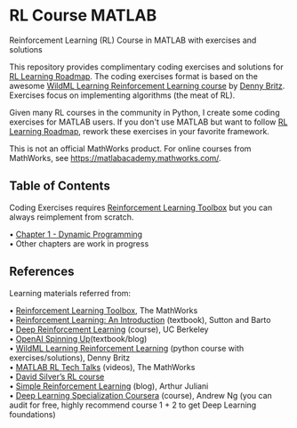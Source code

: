# RL Course MATLAB
 Reinforcement Learning (RL) Course in MATLAB with exercises and solutions

This repository provides complimentary coding exercises and solutions for [RL Learning Roadmap][11]. The coding exercises format is based on the awesome [WildML Learning Reinforcement Learning course][3] by [Denny Britz][6]. Exercises focus on implementing algorithms (the meat of RL).

Given many RL courses in the community in Python, I create some coding exercises for MATLAB users. If you don't use MATLAB but want to follow [RL Learning Roadmap][11], rework these exercises in your favorite framework.

This is not an official MathWorks product. For online courses from MathWorks, see https://matlabacademy.mathworks.com/.

## Table of Contents
Coding Exercises requires [Reinforcement Learning Toolbox](https://www.mathworks.com/products/reinforcement-learning.html) but you can always reimplement from scratch.

•	[Chapter 1 - Dynamic Programming](https://github.com/anhOfTheStars/RLStudyGuide/tree/master/Chap1-DynamicProgramming)<br/>
•	Other chapters are work in progress

## References
Learning materials referred from:

• [Reinforcement Learning Toolbox][12], The MathWorks<br/>
• [Reinforcement Learning: An Introduction][1] (textbook), Sutton and Barto<br/>
• [Deep Reinforcement Learning][10] (course), UC Berkeley<br/>
• [OpenAI Spinning Up][9](textbook/blog)<br/>
• [WildML Learning Reinforcement Learning][3] (python course with exercises/solutions), Denny Britz<br/>
• [MATLAB RL Tech Talks][1] (videos), The MathWorks<br/>
• [David Silver’s RL course][4]<br/>
• [Simple Reinforcement Learning][7] (blog), Arthur Juliani<br/>
• [Deep Learning Specialization Coursera][8] (course), Andrew Ng (you can audit for free, highly recommend course 1 + 2 to get Deep Learning foundations)<br/>

[1]: https://www.mathworks.com/videos/series/reinforcement-learning.html
[2]: http://incompleteideas.net/book/RLbook2018.pdf
[3]: https://github.com/dennybritz/reinforcement-learning
[4]: https://www.davidsilver.uk/teaching/
[5]: https://storage.googleapis.com/deepmind-media/dqn/DQNNaturePaper.pdf
[6]: https://twitter.com/dennybritz?ref_src=twsrc%5Egoogle%7Ctwcamp%5Eserp%7Ctwgr%5Eauthor
[7]: https://medium.com/@awjuliani
[8]: https://www.coursera.org/specializations/deep-learning
[9]: https://spinningup.openai.com/en/latest/spinningup/rl_intro.html
[10]: http://rail.eecs.berkeley.edu/deeprlcourse/
[11]: https://github.com/anhOfTheStars/RLStudyGuide
[12]: https://www.mathworks.com/products/reinforcement-learning.html
